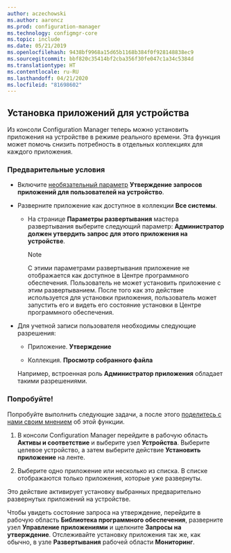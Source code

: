 ```yaml
---
author: aczechowski
ms.author: aaroncz
ms.prod: configuration-manager
ms.technology: configmgr-core
ms.topic: include
ms.date: 05/21/2019
ms.openlocfilehash: 9438bf9968a15d65b1168b384f0f928148838ec9
ms.sourcegitcommit: bbf820c35414bf2cba356f30fe047c1a34c5384d
ms.translationtype: HT
ms.contentlocale: ru-RU
ms.lasthandoff: 04/21/2020
ms.locfileid: "81698602"
---
```

## <a name="install-applications-for-a-device"></a><a name="bkmk_device-app"></a> Установка приложений для устройства

<!--4402180-->

Из консоли Configuration Manager теперь можно установить приложения на устройстве в режиме реального времени. Эта функция может помочь снизить потребность в отдельных коллекциях для каждого приложения.

### <a name="prerequisites"></a>Предварительные условия

- Включите [необязательный параметр](../../../../servers/manage/install-in-console-updates.md#bkmk_options) **Утверждение запросов приложений для пользователей на устройство**.  

- Разверните приложение как доступное в коллекции **Все системы**.  

    - На странице **Параметры развертывания** мастера развертывания выберите следующий параметр: **Администратор должен утвердить запрос для этого приложения на устройстве**.  

        > [!Note]  
        > С этими параметрами развертывания приложение не отображается как доступное в Центре программного обеспечения. Пользователь не может установить приложение с этим развертыванием. После того как это действие используется для установки приложения, пользователь может запустить его и видеть его состояние установки в Центре программного обеспечения.

- Для учетной записи пользователя необходимы следующие разрешения:

    - Приложение. **Утверждение**

    - Коллекция. **Просмотр собранного файла**

    Например, встроенная роль **Администратор приложения** обладает такими разрешениями.

### <a name="try-it-out"></a>Попробуйте!

Попробуйте выполнить следующие задачи, а после этого [поделитесь с нами своим мнением](../../../../understand/find-help.md#product-feedback) об этой функции.

1. В консоли Configuration Manager перейдите в рабочую область **Активы и соответствие** и выберите узел **Устройства**. Выберите целевое устройство, а затем выберите действие **Установить приложение** на ленте.

1. Выберите одно приложение или несколько из списка. В списке отображаются только приложения, которые уже развернуты.

Это действие активирует установку выбранных предварительно развернутых приложений на устройстве.

Чтобы увидеть состояние запроса на утверждение, перейдите в рабочую область **Библиотека программного обеспечения**, разверните узел **Управление приложениями** и щелкните **Запросы на утверждение**. Отслеживайте установку приложения так же, как обычно, в узле **Развертывания** рабочей области **Мониторинг**.
